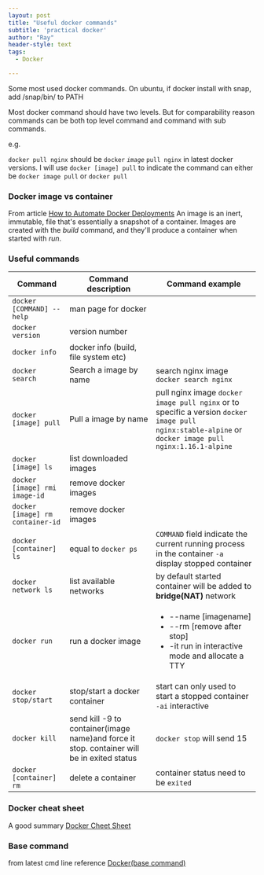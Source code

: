 ```yaml
---
layout: post
title: "Useful docker commands"
subtitle: 'practical docker'
author: "Ray"
header-style: text
tags:
  - Docker

---
```


Some most used docker commands.
On ubuntu, if docker install with snap, add /snap/bin/ to PATH

Most docker command should have two levels. But for comparability reason commands can be both top level command and command with sub commands.

e.g.

`docker pull nginx` should be `docker` _`image`_ `pull nginx` in latest docker versions.  I will use `docker [image] pull` to indicate the command can either be `docker image pull` or `docker pull`

### Docker image vs container
From article [How to Automate Docker Deployments](http://paislee.io/how-to-automate-docker-deployments/)
An image is an inert, immutable, file that's essentially a snapshot of a container. Images are created with the *build* command, and they'll produce a container when started with *run*. 

### Useful commands

|Command  	    | Command description	| Command example  	|
| ------------- |-------------        |-----------|
|`docker [COMMAND] --help`|  man page for docker 	||
|`docker version`|  version number 	||
|`docker info`| docker info (build, file system etc)  	||
|`docker search`| Search a image by name	|search nginx image `docker search nginx`|
|`docker [image] pull`| Pull a image by name	|pull nginx image `docker image pull nginx` or to specific a version `docker image pull nginx:stable-alpine` or `docker image pull nginx:1.16.1-alpine`|
|`docker [image] ls`| list downloaded images	||
|`docker [image] rmi image-id`| remove docker images	||
|`docker [image] rm container-id`| remove docker images	||
|`docker [container] ls`| equal to `docker ps`	| `COMMAND` field indicate the current running process in the container `-a` display stopped container|
|`docker network ls`| list available networks	| by default started container will be added to **bridge(NAT)** network|
|`docker run`| run a docker image	|<ul><li> --name [imagename]</li> <li>--rm [remove after stop]</li><li>-it run in interactive mode and allocate a TTY</li></ul>|
|`docker stop/start`| stop/start a docker container	|start can only used to start a stopped container `-ai` interactive|
|`docker kill`| send kill -9 to container(image name)and force it stop. container will be in exited status	|`docker stop` will send 15|
|`docker [container] rm`| delete a container	|container status need to be `exited`|
### Docker cheat sheet

A good summary [Docker Cheet Sheet](https://www.docker.com/sites/default/files/d8/2019-09/docker-cheat-sheet.pdf) 

### Base command

from latest cmd line reference [Docker(base command)](https://docs.docker.com/engine/reference/commandline/docker/) 



